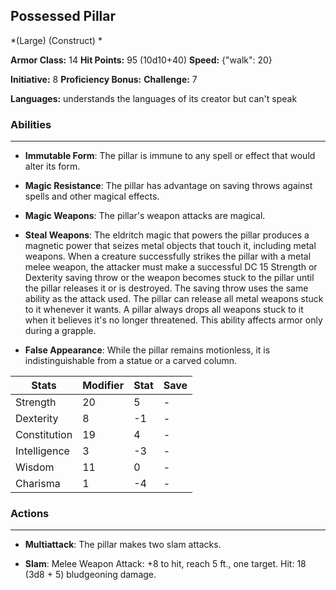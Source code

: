 ## Possessed Pillar
*(Large) (Construct) *

**Armor Class:** 14
**Hit Points:** 95 (10d10+40)
**Speed:** {"walk": 20}

**Initiative:** 8
**Proficiency Bonus:**
**Challenge:** 7

**Languages:** understands the languages of its creator but can't speak

### Abilities
 --- 
- **Immutable Form**: The pillar is immune to any spell or effect that would alter its form.

- **Magic Resistance**: The pillar has advantage on saving throws against spells and other magical effects.

- **Magic Weapons**: The pillar's weapon attacks are magical.

- **Steal Weapons**: The eldritch magic that powers the pillar produces a magnetic power that seizes metal objects that touch it, including metal weapons. When a creature successfully strikes the pillar with a metal melee weapon, the attacker must make a successful DC 15 Strength or Dexterity saving throw or the weapon becomes stuck to the pillar until the pillar releases it or is destroyed. The saving throw uses the same ability as the attack used. The pillar can release all metal weapons stuck to it whenever it wants. A pillar always drops all weapons stuck to it when it believes it's no longer threatened. This ability affects armor only during a grapple.

- **False Appearance**: While the pillar remains motionless, it is indistinguishable from a statue or a carved column.



| Stats | Modifier | Stat | Save
| ---- | ---- | ---- | ---- |
| Strength | 20 | 5 | - |
| Dexterity | 8 | -1 | - |
| Constitution | 19 | 4 | - |
| Intelligence | 3 | -3 | - |
| Wisdom | 11 | 0 | - |
| Charisma | 1 | -4 | - |

### Actions
 --- 
- **Multiattack**: The pillar makes two slam attacks.

- **Slam**: Melee Weapon Attack: +8 to hit, reach 5 ft., one target. Hit: 18 (3d8 + 5) bludgeoning damage.

